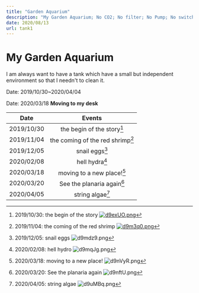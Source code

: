 ```yaml
---
title: "Garden Aquarium"
description: "My Garden Aquarium; No CO2; No filter; No Pump; No switch water; Yes light"
date: 2020/08/13
url: tank1
---
```


# My Garden Aquarium

I am always want to have a tank which have a small but independent environment so that I needn't to clean it.

Date: 2019/10/30~2020/04/04
<p align='center'>
<object data="//player.bilibili.com/player.html?aid=882541154&bvid=BV1iK4y1C7bB&cid=173876866&page=1" width="100%" height="480">
</object>
</p>

Date: 2020/03/18
**Moving to my desk**
<p align='center'>
<object data="//player.bilibili.com/player.html?aid=97372565&bvid=BV1p7411R7Gz&cid=166231580&page=1" width="100%" height="480">
</object>
</p>

|Date|Events|
|--|:--:|
|2019/10/30|the begin of the story[^1]|
|2019/11/04|the coming of the red shrimp[^2]|
|2019/12/05|snail eggs[^3]|
|2020/02/08|hell hydra[^4]|
|2020/03/18|moving to a new place![^5]|
|2020/03/20|See the planaria again[^6]|
|2020/04/05|string algae[^7]|

[^1]: 2019/10/30: the begin of the story
[![d9exUO.png](https://s1.ax1x.com/2020/08/13/d9exUO.png)](https://imgchr.com/i/d9exUO)

[^2]: 2019/11/04: the coming of the red shrimp
[![d9m3q0.png](https://s1.ax1x.com/2020/08/13/d9m3q0.png)](https://imgchr.com/i/d9m3q0)

[^3]: 2019/12/05: snail eggs
![d9mdz9.png](https://s1.ax1x.com/2020/08/13/d9mdz9.png)

[^4]: 2020/02/08: hell hydro
![d9mqJg.png](https://s1.ax1x.com/2020/08/13/d9mqJg.png)

[^5]: 2020/03/18: moving to a new place!
![d9nVyR.png](https://s1.ax1x.com/2020/08/13/d9nVyR.png)

[^6]: 2020/03/20: See the planaria again
![d9nftU.png](https://s1.ax1x.com/2020/08/13/d9nftU.png)

[^7]: 2020/04/05: string algae
![d9uMBq.png](https://s1.ax1x.com/2020/08/13/d9uMBq.png)
